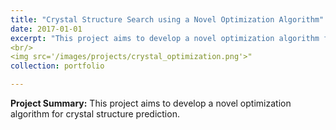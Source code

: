 ```yaml
---
title: "Crystal Structure Search using a Novel Optimization Algorithm"
date: 2017-01-01
excerpt: "This project aims to develop a novel optimization algorithm for crystal structure prediction. <span style="color:blue">[**FIGURE**](https://hdocmsu.github.io/images/projects/crystal_optimization.png)</span>
<br/>
<img src='/images/projects/crystal_optimization.png'>"
collection: portfolio

---
```


**Project Summary:** This project aims to develop a novel optimization algorithm for crystal structure prediction.
